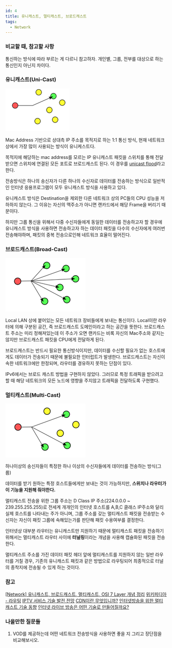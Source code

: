 ```yaml
---
id: 4
title: 유니캐스트, 멀티캐스트, 브로드캐스트
tags:
  - Network
---
```


### 비교할 때, 참고할 사항
통신하는 방식에 따라 부르는 게 다르니 참고하자.
개인별, 그룹, 전부를 대상으로 하는 통신인지 아닌지 차이다.

### 유니캐스트(Uni-Cast)
![유니캐스트](./img/200px-Unicast.svg.png)

Mac Address 기반으로 상대측 IP 주소를 목적지로 하는 1:1 통신 방식, 현재 네트워크 상에서 가장 많이 사용되는 방식이 유니케스트다. 

목적지에 해당하는 mac address를 모르는 IP 유니캐스트 패킷을 스위치를 통해 전달받으면 스위치에 연결된 모든 포트로 브로드캐스트 된다. 이 경우를 [unicast flood](https://ko.wikipedia.org/wiki/%EC%9C%A0%EB%8B%88%EC%BA%90%EC%8A%A4%ED%8A%B8_%ED%94%8C%EB%9F%AC%EB%93%9C)라고 한다.

전송방식은 하나의 송신자가 다른 하나의 수신자로 데이터를 전송하는 방식으로 일반적인 인터넷 응용프로그램이 모두 유니캐스트 방식을 사용하고 있다.

유니캐스트 방식은 Destination을 제외한 다른 네트워크 상의 PC들의 CPU 성능을 저하하지 않는다. 그 이유는 자신의 맥주소가 아니면 랜카드에서 해당 Frame을 버리기 때문이다.

하지만 그룹 통신을 위해서 다중 수신자들에게 동일한 데이터를 전송하고자 할 경우에 유니캐스트 방식을 사용하면 전송하고자 하는 데이터 패킷을 다수의 수신자에게 여러번 전송해야하며, 패킷의 중복 전송으로인해 네트워크 효율이 떨어진다.

### 브로드캐스트(Broad-Cast)

![브로드캐스트](./img/250px-Broadcast.svg.png)

Local LAN 상에 붙어있는 모든 네트워크 장비들에게 보내는 통신이다. Local이란 라우터에 의해 구분된 공간, 즉 브로드캐스트 도메인이라고 하는 공간을 뜻한다. 브로드캐스트 주소는 미리 정해져있는데 이 주소가 오면 랜카드는 비록 자신의 Mac주소와 같지는 않지만 브로드캐스트 패킷을 CPU에게 전달하게 된다.

브로드캐스트는 반드시 필요한 통신방식이지만, 데이터를 수신할 필요가 없는 호스트에게도 데이터가 전송되기 때문에 불필요한 인터럽트가 발생한다. 브로드캐스트는 자신이 속한 네트워크에만 한정되며, 라우터를 경유하지 못하는 단점이 있다.

IPv6에서는 브로드 캐스트 방법을 구현하지 않았다. 그러므로 특정 트래픽을 받으려고 할 때 해당 네트워크의 모든 노드에 영향을 주지않고 트래픽을 전달하도록 구현했다.

### 멀티캐스트(Multi-Cast)
![멀티 캐스트](./img/250px-Multicast.svg.png)

하나이상의 송신자들이 특정한 하나 이상의 수신자들에게 데이터를 전송하는 방식(그룹)

데이터를 받기 원하는 특정 호스트들에게만 보내는 것이 가능하지만, **스위치나 라우터가 이 기능을 지원해 줘야한다.**

멀티캐스트 전송을 위한 그룹 주소는 D Class IP 주소(224.0.0.0 ~ 239.255.255.255)로 전세계 개개인의 인터넷 호스트를 A,B,C 클래스 IP주소와 달리 실제 호스트를 나타내는 주가 아니며, 그룹 주소를 갖는 멀티캐스트 패킷을 전송받는 수신자는 자신이 패킷 그룹에 속해있는가를 판단해 패킷 수용여부를 결정한다.

인터넷상 대부분 라우터는 유니캐스트만 지원하기 때문에 멀티캐스트 패킷을 전송하기 위해서는 멀티캐스트 라우터 사이에 **터널링**이라는 개념을 사용해 캡슐화된 패킷을 전송한다.

멀티캐스트 주소를 가진 데이터 패킷 헤더 앞에 멀티캐스트를 지원하지 않는 일반 라우터를 거칠 경우, 기존의 유니캐스트 패킷과 같은 방법으로 라우팅되어 최종적으로 터널의 종착지에 전송될 수 있게 하는 것이다.


### 참고

[[Network] 유니캐스트, 브로드캐스트, 멀티캐스트, OSI 7 Layer 개념 정리](https://dltjrals2.github.io/network/network-concept-3/)
[위키피디아 - 라우팅](https://ko.wikipedia.org/wiki/%EB%9D%BC%EC%9A%B0%ED%8C%85)
[IPTV 서비스 기술 발전 전망](https://www.tta.or.kr/data/androReport/ttaJnal/7-5_%5B7%5D.PDF)
[CDN이란 무엇입니까?](https://aws.amazon.com/ko/what-is/cdn/)
[인터넷방송을 위한 멀티캐스트 기술 동향](https://ettrends.etri.re.kr/ettrends/75/0905000329/17-3_001_014.pdf)
[인터넷 라이브 방송은 어떤 기술로 만들어질까요?](https://medium.com/naver-cloud-platform/%EC%9D%B8%ED%84%B0%EB%84%B7-%EB%9D%BC%EC%9D%B4%EB%B8%8C-%EB%B0%A9%EC%86%A1%EC%9D%80-%EC%96%B4%EB%96%A4-%EA%B8%B0%EC%88%A0%EB%A1%9C-%EB%A7%8C%EB%93%A4%EC%96%B4%EC%A7%88%EA%B9%8C%EC%9A%94-98423dc7fcd4)

### 나올만한 질문들

1. VOD를 제공하는데 어떤 네트워크 전송방식을 사용하면 좋을 지 그리고 장단점을 비교해보시오.